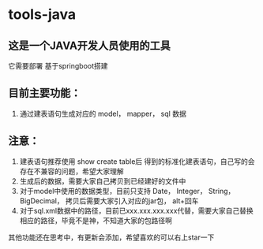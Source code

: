 # tools-java

## 这是一个JAVA开发人员使用的工具
它需要部署
基于springboot搭建
## 目前主要功能：
  1. 通过建表语句生成对应的 model， mapper， sql 数据
## 注意：
  1. 建表语句推荐使用 show create table后 得到的标准化建表语句，自己写的会存在不兼容的问题，希望大家理解
  2. 生成后的数据，需要大家自己拷贝到已经建好的文件中
  3. 对于model中使用的数据类型，目前只支持 Date， Integer， String， BigDecimal， 拷贝后需要大家引入对应的jar包， alt+回车
  4. 对于sql.xml数据中的路径，目前已xxx.xxx.xxx.xxx代替，需要大家自己替换相应的路径，毕竟不是神，不知道大家的包路径啊

其他功能还在思考中，有更新会添加，希望喜欢的可以右上star一下
